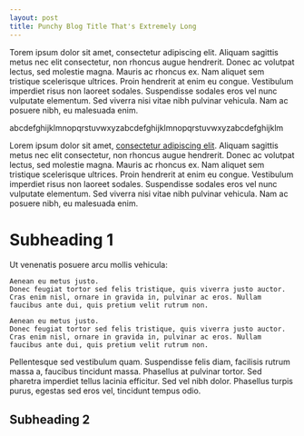 ```yaml
---
layout: post
title: Punchy Blog Title That's Extremely Long
---
```


Torem ipsum dolor sit amet, consectetur adipiscing elit. Aliquam sagittis metus nec elit consectetur, non rhoncus augue hendrerit. Donec ac volutpat lectus, sed molestie magna. Mauris ac rhoncus ex. Nam aliquet sem tristique scelerisque ultrices. Proin hendrerit at enim eu congue. Vestibulum imperdiet risus non laoreet sodales. Suspendisse sodales eros vel nunc vulputate elementum. Sed viverra nisi vitae nibh pulvinar vehicula. Nam ac posuere nibh, eu malesuada enim.

abcdefghijklmnopqrstuvwxyzabcdefghijklmnopqrstuvwxyzabcdefghijklm

Lorem ipsum dolor sit amet, [consectetur adipiscing elit](http://www.google.com). Aliquam sagittis metus nec elit consectetur, non rhoncus augue hendrerit. Donec ac volutpat lectus, sed molestie magna. Mauris ac rhoncus ex. Nam aliquet sem tristique scelerisque ultrices. Proin hendrerit at enim eu congue. Vestibulum imperdiet risus non laoreet sodales. Suspendisse sodales eros vel nunc vulputate elementum. Sed viverra nisi vitae nibh pulvinar vehicula. Nam ac posuere nibh, eu malesuada enim.

# Subheading 1

Ut venenatis posuere arcu mollis vehicula:

    Aenean eu metus justo.
    Donec feugiat tortor sed felis tristique, quis viverra justo auctor.
    Cras enim nisl, ornare in gravida in, pulvinar ac eros. Nullam faucibus ante dui, quis pretium velit rutrum non.

    Aenean eu metus justo.
    Donec feugiat tortor sed felis tristique, quis viverra justo auctor.
    Cras enim nisl, ornare in gravida in, pulvinar ac eros. Nullam faucibus ante dui, quis pretium velit rutrum non.

Pellentesque sed vestibulum quam. Suspendisse felis diam, facilisis rutrum massa a, faucibus tincidunt massa. Phasellus at pulvinar tortor. Sed pharetra imperdiet tellus lacinia efficitur. Sed vel nibh dolor. Phasellus turpis purus, egestas sed eros vel, tincidunt tempus odio.

## Subheading 2
